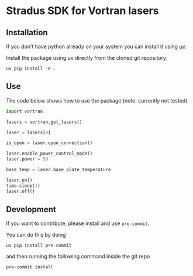 # Stradus SDK for Vortran lasers

## Installation

If you don't have python already on your system you can install it using [uv](https://docs.astral.sh/uv/#installation).

Install the package using uv directly from the cloned git repository:

    uv pip install -e .

## Use

The code below shows how to use the package (note: currently not tested)

```python
import vortran

lasers = vortran.get_lasers()

laser = lasers[0]

is_open = laser.open_connection()

laser.enable_power_control_mode()
laser.power = 50

base_temp = laser.base_plate_temperature

laser.on()
time.sleep(1)
laser.off()
```

## Development

If you want to contribute, please install and use `pre-commit`.

You can do this by doing

    uv pip install pre-commit

and then running the following command inside the git repo

    pre-commit install

